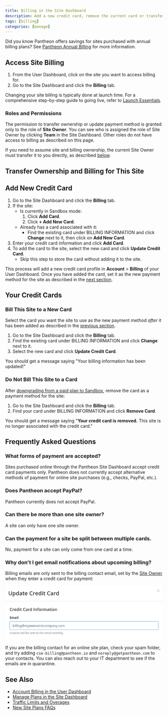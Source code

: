 ```yaml
---
title: Billing in the Site Dashboard
description: Add a new credit card, remove the current card or transfer billing to a new site owner within the Billing tab of the Settings tool in the Site Dashboard.
tags: [billing]
categories: [manage]
---
```


<Alert title="Note" type="info">

Did you know Pantheon offers savings for sites purchased with annual billing plans? See [Pantheon Annual Billing](/annual-billing/) for more information.

</Alert>

## Access Site Billing
1. From the User Dashboard, click on the site you want to access billing for.
1. Go to the Site Dashboard and click the **Billing** tab.

<Alert title="Note" type="info">

Changing your site billing is typically done at launch time. For a comprehensive step-by-step guide to going live, refer to [Launch Essentials](/guides/launch/).

</Alert>

### Roles and Permissions
The permission to transfer ownership or update payment method is granted only to the role of **Site Owner**. You can see who is assigned the role of Site Owner by clicking **<span class="glyphicons glyphicons-group"></span> Team** in the Site Dashboard. Other roles do not have access to billing as described on this page.

<Alert tile="Note" type="info">

If you need to assume site and billing ownership, the current Site Owner must transfer it to you directly, as described [below](#transfer-ownership-and-billing-for-this-site).

</Alert>

## Transfer Ownership and Billing for This Site
<Partial file="transfer-ownership-billing-intro.md" />
<Partial file="transfer-ownership-billing-steps.md" />

## Add New Credit Card

1. Go to the Site Dashboard and click the **Billing** tab.
1. If the site:
    *  Is currently in Sandbox mode:
        1.  Click **Add Card**.
        1.  Click **+ Add New Card**.
    *  Already has a card associated with it:
        * Find the existing card under BILLING INFORMATION and click **Change** next to it, then click on **Add New Card**.
1. Enter your credit card information and click **Add Card**.
1. To add the card to the site, select the new card and click **Update Credit Card**.
    *  Skip this step to store the card without adding it to the site.

This process will add a new credit card profile in **<span class="glyphicons glyphicons-cogwheel"></span> Account** > **Billing** of your User Dashboard. Once you have added the card, set it as the new payment method for the site as described in the [next section](#bill-this-site-to-a-new-card).

## Your Credit Cards
### Bill This Site to a New Card
Select the card you want the site to use as the new payment method _after_ it has been added as described in the [previous section](#add-new-credit-card).

1. Go to the Site Dashboard and click the **Billing** tab.
1. Find the existing card under BILLING INFORMATION and click **Change** next to it.
1. Select the new card and click **Update Credit Card**.

 You should get a message saying "Your billing information has been updated!"

### Do Not Bill This Site to a Card
After [downgrading from a paid plan to Sandbox](/site-plan/#cancel-current-plan), remove the card as a payment method for the site:

1. Go to the Site Dashboard and click the **Billing** tab.
1. Find your card under BILLING INFORMATION and click **Remove Card**.

 You should get a message saying "**Your credit card is removed.** This site is no longer associated with the credit card."

## Frequently Asked Questions

### What forms of payment are accepted?
Sites purchased online through the Pantheon Site Dashboard accept credit card payments only. Pantheon does not currently accept alternative methods of payment for online site purchases (e.g., checks, PayPal, etc.).

### Does Pantheon accept PayPal?
Pantheon currently does not accept PayPal.

### Can there be more than one site owner?
A site can only have one site owner.

### Can the payment for a site be split between multiple cards.
No, payment for a site can only come from one card at a time.

### Why don't I get email notifications about upcoming billing?
Billing emails are only sent to the billing contact email, set by the [Site Owner](#roles-and-permissions) when they enter a credit card for payment:

![Billing Contact](../images/dashboard/billing-contact.png)

If you are the billing contact for an online site plan, check your spam folder, and try adding `cse-billing@pantheon.io` and `noreply@getpantheon.com` to your contacts. You can also reach out to your IT department to see if the emails are in quarantine.

## See Also
- [Account Billing in the User Dashboard](/account-billing/)
- [Manage Plans in the Site Dashboard](/site-plan/)
- [Traffic Limits and Overages](/traffic-limits/)
- [New Site Plans FAQs](/new-plans-faq/)
